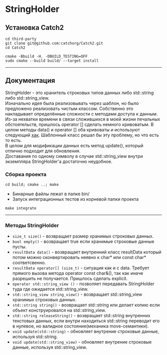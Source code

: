 # StringHolder

## Установка Catch2
```
cd third-party
git clone git@github.com:catchorg/Catch2.git
cd Catch2

cmake -Bbuild -H. -DBUILD_TESTING=OFF
sudo cmake --build build/ --target install
```
---
## Документация
StringHolder - это хранитель строковых типов данных либо std::string либо std::string_view.
<br>
Изначально идея была реализовывать через шаблон, но было предложено реализовать чистым классом.
Собственно это накладывает определённые сложности с методами доступа к данным. Из-за нехватки времени в связи сложившихся в моей жизни печальных обстоятельств, пришлось operator [] сделать немного кривоватым. В целом методы data() и operator [] оба кривоваты и используют следующий <a href="https://devblogs.microsoft.com/oldnewthing/20191106-00/?p=103066">хак</a>. Шаблонный класс решал бы эту проблему, но что есть то есть.<br>
В целом для модификации данных есть метод update(), который отлично подходит для обновления.<br>
Доставания по одному символу в случае std::string_view внутри экземпляра StringHolder'а достаточно неудобное.
### Сборка проекта
```
cd build; cmake ..; make
```
* Бинарные файлы лежат в папке bin/
* Запуск интеграционных тестов из корневой папки проекта

```
make integrate
```

---
### Методы StringHolder

* ```size_t size()``` - возвращает размер хранимых строковых данных.
* ```bool empty()``` - возвращает true если хранимые строковые данные пусты.
* ```resultData data()``` - возвращает внутренний класс resultData который потом можно сконвертировать неявно к char* или const char* соответсвенно.
* ```resultData operator[] (size_t)``` - ситуация как и с data. Требует прямого вызова метода operator const char&(), так как иначе разрешить не получается. Пришлось сделать explicit.
* ```operator std::string_view ()``` - позволяет передавать StringHolder туда где ожидается std::string_view.
* ```std::string_view string_view()``` - возвращает std::string_view хранимых строковых данных.
* ```std::string string()``` - возвращает std::string или делает копию если объект конструировался на std::string_view.
* ```std::string releaseString()``` - возвращает std::string внутренних текстовых данных, если внутри находиться std::string переводит его в нулевое, но валидное состояние(механика move-семантики).
* ```void update(std::string)``` - обновляет внутрение строковые данные, используя std::string.
* ```void update(std::string_view)``` - обновляет внутрение строковые данные, используя std::string_view.